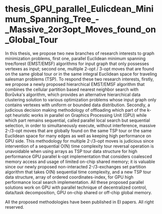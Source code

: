 # thesis_GPU_parallel_Eulicdean_Minimum_Spanning_Tree_-_Massive_2or3opt_Moves_found_on_Global_Tour
In this thesis, we propose two new branches of research interests to graph minimization problems, first one, parallel Euclidean minimum spanning tree/forest (EMST/EMSF) algorithms for input graph that only possesses vertexes as input; second one, multiple 2-opt / 3-opt moves that are found on the same global tour or in the same integral Euclidean space for traveling salesman problems (TSP). To respond these two research interests, firstly, we propose a newly proposed hierarchical EMST/EMSF algorithm that combines the cellular partition based nearest neighbor search with Borůvka's algorithm, which provides an alternative hierarchical data clustering solution to various optimization problems whose input graph only contains vertexes with uniform or bounded data distribution. Secondly, a judicious decision making methodology of offloading which part of the k-opt heuristic works in parallel on Graphics Processing Unit (GPU) while which part remains sequential, called parallel local search but sequential selection, in order to simultaneously execute, without interference, massive 2-/3-opt moves that are globally found on the same TSP tour or the same Euclidean space for many edges as well as keeping high performance on GPU side. This methodology for multiple 2-/3-opt moves is judicious since intervention of a sequential O(N) time complexity tour reversal operation is unavoidable when using arrays as TSP tour data structure for high performance GPU parallel k-opt implementation that considers coalesced memory access and usage of limited on-chip shared memory; it is valuable since our newly proposed non-interacted 2-/3-exchanges set partition algorithm that takes O(N) sequential time complexity, and a new TSP tour data structure, array of ordered coordinates-index, for GPU high performance local search implementation. All these proposed parallel solutions work on GPU with parallel technique of decentralized control, data/task decomposition, GPU on-chip shared or off-chip global memory.

All the proposed methodologies have been published in EI papers. All right reserved.
